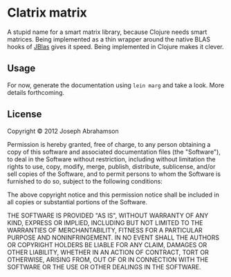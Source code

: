 # Clatrix matrix

A stupid name for a smart matrix library, because Clojure needs smart
matrices. Being implemented as a thin wrapper around the native BLAS
hooks of [JBlas](http://github.com/mikiobraun/jblas) gives it
speed. Being implemented in Clojure makes it clever.

## Usage

For now, generate the documentation using `lein marg` and take a
look. More details forthcoming.

## License

Copyright © 2012 Joseph Abrahamson

Permission is hereby granted, free of charge, to any person obtaining
a copy of this software and associated documentation files (the
"Software"), to deal in the Software without restriction, including
without limitation the rights to use, copy, modify, merge, publish,
distribute, sublicense, and/or sell copies of the Software, and to
permit persons to whom the Software is furnished to do so, subject to
the following conditions:

The above copyright notice and this permission notice shall be
included in all copies or substantial portions of the Software.

THE SOFTWARE IS PROVIDED "AS IS", WITHOUT WARRANTY OF ANY KIND,
EXPRESS OR IMPLIED, INCLUDING BUT NOT LIMITED TO THE WARRANTIES OF
MERCHANTABILITY, FITNESS FOR A PARTICULAR PURPOSE AND
NONINFRINGEMENT. IN NO EVENT SHALL THE AUTHORS OR COPYRIGHT HOLDERS BE
LIABLE FOR ANY CLAIM, DAMAGES OR OTHER LIABILITY, WHETHER IN AN ACTION
OF CONTRACT, TORT OR OTHERWISE, ARISING FROM, OUT OF OR IN CONNECTION
WITH THE SOFTWARE OR THE USE OR OTHER DEALINGS IN THE SOFTWARE.
